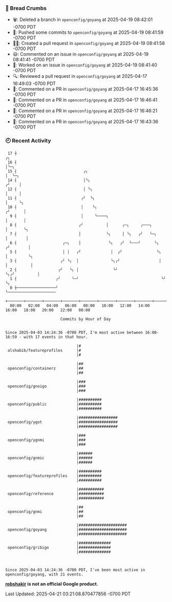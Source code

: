 ### 🍞 Bread Crumbs

 * 🗑: Deleted a branch in `openconfig/goyang` at 2025-04-19 08:42:01 -0700 PDT
 * 🚢: Pushed some commits to `openconfig/goyang` at 2025-04-19 08:41:59 -0700 PDT
 * ✍🏼: Created a pull request in `openconfig/goyang` at 2025-04-19 08:41:58 -0700 PDT
 * 😃: Commented on an issue in `openconfig/goyang` at 2025-04-19 08:41:41 -0700 PDT
 * 👀: Worked on an issue in `openconfig/goyang` at 2025-04-19 08:41:40 -0700 PDT
 * 🔍: Reviewed a pull request in  `openconfig/goyang` at 2025-04-17 16:49:03 -0700 PDT
 * 💬: Commented on a PR in  `openconfig/goyang` at 2025-04-17 16:45:36 -0700 PDT
 * 💬: Commented on a PR in  `openconfig/goyang` at 2025-04-17 16:46:41 -0700 PDT
 * 💬: Commented on a PR in  `openconfig/goyang` at 2025-04-17 16:46:21 -0700 PDT
 * 💬: Commented on a PR in  `openconfig/goyang` at 2025-04-17 16:43:36 -0700 PDT

### 🕘 Recent Activity
```
 17 ┼                                                                    ╭╮
 16 ┤                                                                    │╰─╮
 15 ┤                             ╭╮                                     │  ╰─╮
 14 ┤                             │╰╮                                   ╭╯    │
 12 ┤                             │ ╰╮                                  │     │
 11 ┤                            ╭╯  ╰╮                                 │     ╰╮
 10 ┤                            │    ╰╮                               ╭╯      │
  9 ┤                            │     ╰────╮                          │       │
  8 ┤                           ╭╯          │      ╭─╮     ╭───╮       │       ╰╮
  7 ┤                           │           ╰╮     │ ╰╮   ╭╯   ╰─╮     │        │
  6 ┤                    ╭─╮    │            ╰╮   ╭╯  ╰───╯      ╰╮   ╭╯        │
  5 ┤                    │ │   ╭╯             │  ╭╯               ╰╮  │         ╰╮
  3 ┤                   ╭╯ ╰╮  │              ╰╮╭╯                 │  │          │
  2 ┤                  ╭╯   ╰╮ │               ╰╯                  ╰╮╭╯          │
  1 ┤                 ╭╯     ╰─╯                                    ╰╯           ╰╮
  0 ┼─────────────────╯                                                           ╰─────────────────────
    +───────+───────+───────+───────+───────+───────+───────+───────+───────+───────+───────+───────+────
  00:00   02:00   04:00   06:00   08:00   10:00   12:00   14:00   16:00   18:00   20:00   22:00   00:00   

						Commits by Hour of Day


Since 2025-04-03 14:24:36 -0700 PDT, I'm most active between 16:00-16:59 - with 17 events in that hour.

```



```
                               |#
 alshabib/featureprofiles      |#
                               |#

                               |##
 openconfig/containerz         |##
                               |##

                               |###
 openconfig/gnoigo             |###
                               |###

                               |##########
 openconfig/public             |##########
                               |##########

                               |#################
 openconfig/ygot               |#################
                               |#################

                               |###
 openconfig/ygnmi              |###
                               |###

                               |######
 openconfig/gnmic              |######
                               |######

                               |##########
 openconfig/featureprofiles    |##########
                               |##########

                               |###########
 openconfig/reference          |###########
                               |###########

                               |##
 openconfig/gnmi               |##
                               |##

                               |#####################
 openconfig/goyang             |#####################
                               |#####################

                               |##############
 openconfig/gribigo            |##############
                               |##############



Since 2025-04-03 14:24:36 -0700 PDT, I've been most active in openconfig/goyang, with 21 events.

```
**[robshakir](mailto:robjs@google.com) is not an official Google product.**  


Last Updated: 2025-04-21 03:21:08.870477856 -0700 PDT
